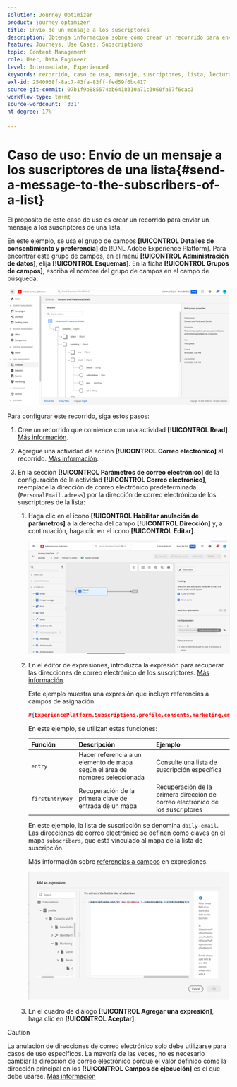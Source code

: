 ```yaml
---
solution: Journey Optimizer
product: journey optimizer
title: Envío de un mensaje a los suscriptores
description: Obtenga información sobre cómo crear un recorrido para enviar un mensaje a los suscriptores de una lista
feature: Journeys, Use Cases, Subscriptions
topic: Content Management
role: User, Data Engineer
level: Intermediate, Experienced
keywords: recorrido, caso de uso, mensaje, suscriptores, lista, lectura
exl-id: 2540938f-8ac7-43fa-83ff-fed59f6bc417
source-git-commit: 07b1f9b885574bb6418310a71c3060fa67f6cac3
workflow-type: tm+mt
source-wordcount: '331'
ht-degree: 17%

---
```


# Caso de uso: Envío de un mensaje a los suscriptores de una lista{#send-a-message-to-the-subscribers-of-a-list}

El propósito de este caso de uso es crear un recorrido para enviar un mensaje a los suscriptores de una lista.

En este ejemplo, se usa el grupo de campos **[!UICONTROL Detalles de consentimiento y preferencia]** de [!DNL Adobe Experience Platform]. Para encontrar este grupo de campos, en el menú **[!UICONTROL Administración de datos]**, elija **[!UICONTROL Esquemas]**. En la ficha **[!UICONTROL Grupos de campos]**, escriba el nombre del grupo de campos en el campo de búsqueda.

![Este grupo de campos incluye el elemento subscriptions](assets/consent-and-preference-details-field-group.png)

Para configurar este recorrido, siga estos pasos:

1. Cree un recorrido que comience con una actividad **[!UICONTROL Read]**. [Más información](journey-gs.md).
1. Agregue una actividad de acción **[!UICONTROL Correo electrónico]** al recorrido. [Más información](journeys-message.md).
1. En la sección **[!UICONTROL Parámetros de correo electrónico]** de la configuración de la actividad **[!UICONTROL Correo electrónico]**, reemplace la dirección de correo electrónico predeterminada (`PersonalEmail.adress`) por la dirección de correo electrónico de los suscriptores de la lista:

   1. Haga clic en el icono **[!UICONTROL Habilitar anulación de parámetros]** a la derecha del campo **[!UICONTROL Dirección]** y, a continuación, haga clic en el icono **[!UICONTROL Editar]**.

      ![](assets/message-to-subscribers-uc-1.png)

   1. En el editor de expresiones, introduzca la expresión para recuperar las direcciones de correo electrónico de los suscriptores. [Más información](expression/expressionadvanced.md).

      Este ejemplo muestra una expresión que incluye referencias a campos de asignación:

      ```json
      #{ExperiencePlatform.Subscriptions.profile.consents.marketing.email.subscriptions.entry('daily-email').subscribers.firstEntryKey()}
      ```

      En este ejemplo, se utilizan estas funciones:

      | Función | Descripción | Ejemplo |
      | --- | --- | --- |
      | `entry` | Hacer referencia a un elemento de mapa según el área de nombres seleccionada | Consulte una lista de suscripción específica |
      | `firstEntryKey` | Recuperación de la primera clave de entrada de un mapa | Recuperación de la primera dirección de correo electrónico de los suscriptores |

      En este ejemplo, la lista de suscripción se denomina `daily-email`. Las direcciones de correo electrónico se definen como claves en el mapa `subscribers`, que está vinculado al mapa de la lista de suscripción.

      Más información sobre [referencias a campos](expression/field-references.md) en expresiones.

      ![](assets/message-to-subscribers-uc-2.png)

   1. En el cuadro de diálogo **[!UICONTROL Agregar una expresión]**, haga clic en **[!UICONTROL Aceptar]**.

>[!CAUTION]
>
>La anulación de direcciones de correo electrónico solo debe utilizarse para casos de uso específicos. La mayoría de las veces, no es necesario cambiar la dirección de correo electrónico porque el valor definido como la dirección principal en los **[!UICONTROL Campos de ejecución]** es el que debe usarse. [Más información](../configuration/primary-email-addresses.md)
